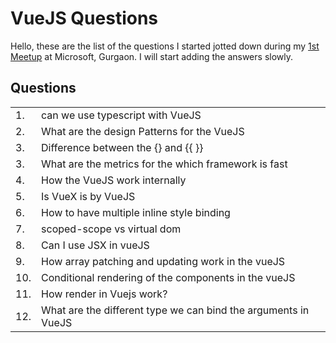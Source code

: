# VueJS Questions
Hello, these are the list of the questions I started jotted down during my [1st Meetup](https://www.meetup.com/jslovers/events/265053330/) at Microsoft, Gurgaon.
I will start adding the answers slowly.

## Questions
|  |                                                              |
|--|--------------------------------------------------------------|
|1.| can we use typescript with VueJS |
|2.| What are the design Patterns for the VueJS |
|3.| Difference between the {} and  {{ }} |
|3.| What are the metrics for the which framework is fast |
|4.| How the VueJS work internally |
|5.| Is VueX is by VueJS |
|6.| How to have multiple inline style binding |
|7.| scoped-scope vs virtual dom |
|8.| Can I use JSX in vueJS |
|9.| How array patching and updating work in the vueJS |
|10.| Conditional rendering of the components in the vueJS |
|11.| How render in Vuejs work? |
|12.| What are the different type we can bind the arguments in VueJS |
